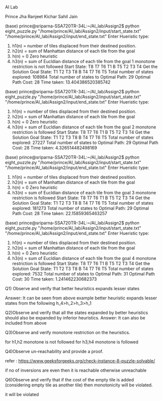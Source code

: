 AI Lab

Prince Jha
Ranjeet Kichar 
Sahil Jain



(base) prince@sriparna-SSA720TR-34L:~/AI_lab/Assign2$  python eight_puzzle.py "/home/prince/AI_lab/Assign2/input/start_state.txt" "/home/prince/AI_lab/Assign2/input/end_state.txt"
Enter Hueristic type:
1. h1(n) = number of tiles displaced from their destined position.
2. h2(n) = sum of Manhattan distance of each tile from the goal
3. h(n) = 0 Zero heuristic
4. h3(n) = sum of Eucldian distance of each tile from the goal
1
monotone restriction is not followed
Start State:
T8 T7 T6
T1 B T5
T2 T3 T4
Get the Solution
Goal State:
T1 T2 T3
T8 B T4
T7 T6 T5
Total number of states explored: 108984
Total number of states to Optimal Path: 29
Optimal Path Cost: 28
Time taken: 13.404386520385742

(base) prince@sriparna-SSA720TR-34L:~/AI_lab/Assign2$  python eight_puzzle.py "/home/prince/AI_lab/Assign2/input/start_state.txt" "/home/prince/AI_lab/Assign2/input/end_state.txt"
Enter Hueristic type:
1. h1(n) = number of tiles displaced from their destined position.
2. h2(n) = sum of Manhattan distance of each tile from the goal
3. h(n) = 0 Zero heuristic
4. h3(n) = sum of Eucldian distance of each tile from the goal
2
monotone restriction is followed
Start State:
T8 T7 T6
T1 B T5
T2 T3 T4
Get the Solution
Goal State:
T1 T2 T3
T8 B T4
T7 T6 T5
Total number of states explored: 27227
Total number of states to Optimal Path: 29
Optimal Path Cost: 28
Time taken: 4.326514482498169

(base) prince@sriparna-SSA720TR-34L:~/AI_lab/Assign2$  python eight_puzzle.py "/home/prince/AI_lab/Assign2/input/start_state.txt" "/home/prince/AI_lab/Assign2/input/end_state.txt"
Enter Hueristic type:
1. h1(n) = number of tiles displaced from their destined position.
2. h2(n) = sum of Manhattan distance of each tile from the goal
3. h(n) = 0 Zero heuristic
4. h3(n) = sum of Eucldian distance of each tile from the goal
3
monotone restriction is followed
Start State:
T8 T7 T6
T1 B T5
T2 T3 T4
Get the Solution
Goal State:
T1 T2 T3
T8 B T4
T7 T6 T5
Total number of states explored: 181273
Total number of states to Optimal Path: 29
Optimal Path Cost: 28
Time taken: 22.15859365463257

(base) prince@sriparna-SSA720TR-34L:~/AI_lab/Assign2$  python eight_puzzle.py "/home/prince/AI_lab/Assign2/input/start_state.txt" "/home/prince/AI_lab/Assign2/input/end_state.txt"
Enter Hueristic type:
1. h1(n) = number of tiles displaced from their destined position.
2. h2(n) = sum of Manhattan distance of each tile from the goal
3. h(n) = 0 Zero heuristic
4. h3(n) = sum of Eucldian distance of each tile from the goal
4
monotone restriction is followed
Start State:
T8 T7 T6
T1 B T5
T2 T3 T4
Get the Solution
Goal State:
T1 T2 T3
T8 B T4
T7 T6 T5
Total number of states explored: 7532
Total number of states to Optimal Path: 31
Optimal Path Cost: 30
Time taken: 1.241462230682373




Q1) Observe and verify that better heuristics expands lesser states

Answer:
It can be seen from above example better heuristic expands lesser states from the following
h_4>h_2>h_3>h_1

Q2)Observe and verify that all the states expanded by better heuristics should
also be expanded by inferior heuristics.
Answer:
It can also be included from above

Q3)Observe and verify monotone restriction on the heuristics.

for h1,h2 monotone is not followed
for h3,h4 monotone is followed


Q4)Observe un-reachability and provide a proof.

refer : https://www.geeksforgeeks.org/check-instance-8-puzzle-solvable/

if no of inversions are even then it is reachable otherwise unreachable


Q6)Observe and verify that if the cost of the empty tile is added (considering
empty tile as another tile) then monotonicity will be violated.

it will be violated 
